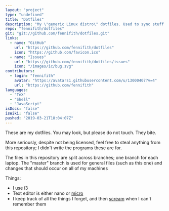 ```yaml
---
layout: "project"
type: "undefined"
title: "Dotfiles"
description: "My \"generic Linux distro\" dotfiles. Used to sync stuff between laptops and not much else."
repo: "fennifith/dotfiles"
git: "git://github.com/fennifith/dotfiles.git"
links: 
  - name: "GitHub"
    url: "https://github.com/fennifith/dotfiles"
    icon: "https://github.com/favicon.ico"
  - name: "Issues"
    url: "https://github.com/fennifith/dotfiles/issues"
    icon: "/images/ic/bug.svg"
contributors: 
  - login: "fennifith"
    avatar: "https://avatars1.githubusercontent.com/u/13000407?v=4"
    url: "https://github.com/fennifith"
languages: 
  - "TeX"
  - "Shell"
  - "JavaScript"
isDocs: "false"
isWiki: "false"
pushed: "2019-03-21T18:04:07Z"
---
```


These are my dotfiles. You may look, but please do not touch. They bite.

More seriously, despite not being licensed, feel free to steal anything from this repository; I didn't write the programs these are for.

The files in this repository are split across branches; one branch for each laptop. The "master" branch is used for general files (such as this one) and changes that should occur on all of my machines

Things:

- I use i3
- Text editor is either nano or [micro](https://github.com/zyedidia/micro)
- I keep track of all the things I forget, and then [scream](https://github.com/fennifith/dotfiles/blob/master/../../../AAH) when I can't remember them
